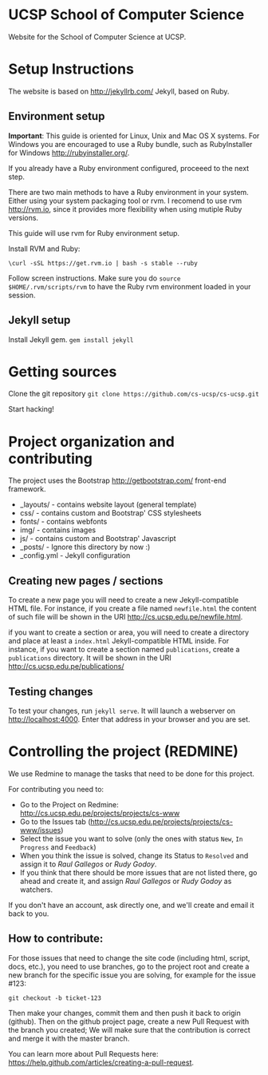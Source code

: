 # UCSP School of Computer Science

Website for the School of Computer Science at UCSP.


# Setup Instructions

The website is based on <http://jekyllrb.com/> Jekyll, based on Ruby.

## Environment setup

**Important**: This guide is oriented for Linux, Unix and Mac OS X 
  systems. For  Windows you are encouraged to use a Ruby bundle, such 
  as RubyInstaller for Windows <http://rubyinstaller.org/>. 


If you already have a Ruby environment configured, proceeed to the
next step.


There are two main methods to have a Ruby environment in your
system. Either using your system packaging tool or rvm. I recomend to
use rvm <http://rvm.io>, since it provides more flexibility when using mutiple Ruby
versions.

This guide will use rvm for Ruby environment setup.

Install RVM and Ruby:

`\curl -sSL https://get.rvm.io | bash -s stable --ruby`

Follow screen instructions. Make sure you do 
`source $HOME/.rvm/scripts/rvm` to have the Ruby rvm environment
loaded in your session. 


## Jekyll setup

Install Jekyll gem.
`gem install jekyll`

# Getting sources

Clone the git repository
`git clone https://github.com/cs-ucsp/cs-ucsp.git`

Start hacking!

# Project organization and contributing

The project uses the Bootstrap <http://getbootstrap.com/> front-end
framework.

* _layouts/ - contains website layout (general template)
* css/ - contains custom and Bootstrap' CSS stylesheets
* fonts/ - contains webfonts
* img/ - contains images
* js/ - contains custom and Bootstrap' Javascript
* _posts/ - Ignore this directory by now :)
* _config.yml - Jekyll configuration

## Creating new pages / sections

To create a new page you will need to create a new Jekyll-compatible
HTML file. For instance, if you create a file named `newfile.html` the
content of such file will be shown in the URI
<http://cs.ucsp.edu.pe/newfile.html>. 

if you want to create a section or area, you will need to create a
directory and place at least a `index.html` Jekyll-compatible HTML
inside. For instance, if you want to create a section named
`publications`, create a `publications` directory. It will be shown in
the URI <http://cs.ucsp.edu.pe/publications/>

## Testing changes

To test your changes, run `jekyll serve`. It will launch a webserver
on <http://localhost:4000>. Enter that address in your browser and you
are set.


# Controlling the project (REDMINE)

We use Redmine to manage the tasks that need to be done for this project.

For contributing you need to:
 - Go to the Project on Redmine: http://cs.ucsp.edu.pe/projects/projects/cs-www
 - Go to the Issues tab (http://cs.ucsp.edu.pe/projects/projects/cs-www/issues)
 - Select the issue you want to solve 
 (only the ones with status `New`, `In Progress` and `Feedback`)
 - When you think the issue is solved, change its Status to `Resolved` and 
 assign it to *Raul Gallegos* or *Rudy Godoy*.
 - If you think that there should be more issues that are not listed there, go
 ahead and create it, and assign *Raul Gallegos* or *Rudy Godoy* as watchers.

If you don't have an account, ask directly one, and we'll create and email it
 back to you.


## How to contribute:

For those issues that need to change the site code (including html, script, docs, 
etc.), you need to use branches, go to the project root and create a new branch 
for the specific issue you are solving, for example for the issue #123:

    git checkout -b ticket-123

Then make your changes, commit them and then push it back to origin (github).
Then on the github project page, create a new Pull Request with the branch you 
created; We will make sure that the contribution is correct and merge it with 
the master branch.

You can learn more about Pull Requests here: <https://help.github.com/articles/creating-a-pull-request>.